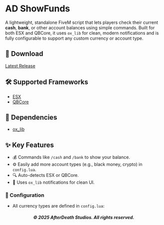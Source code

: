 # AD ShowFunds

A lightweight, standalone FiveM script that lets players check their current **cash**, **bank**, or other account balances using simple commands. Built for both ESX and QBCore, it uses `ox_lib` for clean, modern notifications and is fully configurable to support any custom currency or account type.

## 💾 Download

[Latest Release](https://github.com/Afterdeathstudio/AD-ShowFunds/releases/tag/release)

## 🛠️ Supported Frameworks

- [ESX](https://github.com/esx-framework/esx_core)
- [QBCore](https://github.com/qbcore-framework/qb-core)

## 🔗 Dependencies

- [ox_lib](https://github.com/overextended/ox_lib)

## ✨ Key Features

- 💰 Commands like `/cash` and `/bank` to show your balance.
- ⚙️ Easily add more account types (e.g., black money, crypto) in `config.lua`.
- 🔍 Auto-detects ESX or QBCore.
- 🧠 Uses `ox_lib` notifications for clean UI.

### 🔧 Configuration

- All currency types are defined in `config.lua`:

<h6 align="center"><strong>© 2025 AfterDeath Studios. All rights reserved.<strong></h6>